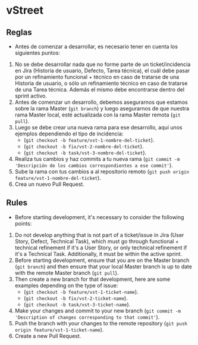 # vStreet

## Reglas
- Antes de comenzar a desarrollar, es necesario tener en cuenta los siguientes puntos:
1. No se debe desarrollar nada que no forme parte de un ticket/incidencia en Jira (Historia de usuario, Defecto, Tarea técnica), el cuál debe pasar por un refinamiento funcional + técnico en caso de tratarse de una Historia de usuario, o sólo un refinamiento técnico en caso de tratarse de una Tarea técnica. Además el mismo debe encontrarse dentro del sprint activo.
2. Antes de comenzar un desarrollo, debemos asegurarnos que estamos sobre la rama Master (`git branch`) y luego asegurarnos de que nuestra rama Master local, esté actualizada con la rama Master remota (`git pull`).
3. Luego se debe crear una nueva rama para ese desarrollo, aquí unos ejemplos dependiendo el tipo de incidencia:
    - (`git checkout -b feature/vst-1-nombre-del-ticket`).                                                          
    - (`git checkout -b fix/vst-2-nombre-del-ticket`).                                                          
    - (`git checkout -b task/vst-3-nombre-del-ticket`).
4. Realiza tus cambios y haz commits a tu nueva rama (`git commit -m 'Descripción de los cambios correspondientes a ese commit'`).
5. Sube la rama con tus cambios a al repositorio remoto (`git push origin feature/vst-1-nombre-del-ticket`).
6. Crea un nuevo Pull Request.

## Rules
- Before starting development, it's necessary to consider the following points:
1. Do not develop anything that is not part of a ticket/issue in Jira (User Story, Defect, Technical Task), which must go through functional + technical refinement if it's a User Story, or only technical refinement if it's a Technical Task. Additionally, it must be within the active sprint.
2. Before starting development, ensure that you are on the Master branch (`git branch`) and then ensure that your local Master branch is up to date with the remote Master branch (`git pull`).
3. Then create a new branch for that development, here are some examples depending on the type of issue:
    - (`git checkout -b feature/vst-1-ticket-name`).                                                          
    - (`git checkout -b fix/vst-2-ticket-name`).                                                          
    - (`git checkout -b task/vst-3-ticket-name`).
4. Make your changes and commit to your new branch (`git commit -m 'Description of changes corresponding to that commit'`).
5. Push the branch with your changes to the remote repository (`git push origin feature/vst-1-ticket-name`).
6. Create a new Pull Request.
